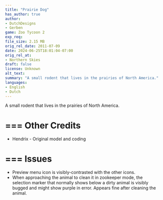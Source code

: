```yaml
---
title: "Prairie Dog"
has_author: true
author: 
- DutchDesigns
- Gerben
game: Zoo Tycoon 2
exp_req: 
file_size: 2.15 MB
orig_rel_date: 2011-07-09
date: 2024-06-25T18:01:04-07:00
orig_rel_at: 
- Northern Skies
draft: false
license: Unknown
alt_text: 
summary: "A small rodent that lives in the prairies of North America."
languages:
- English
- Dutch
---
```


A small rodent that lives in the prairies of North America.

===
Other Credits
===

- Hendrix - Original model and coding

===
Issues
===

- Preview menu icon is visibly-contrasted with the other icons.
- When approaching the animal to clean it in zookeeper mode, the selection marker that normally shows below a dirty animal is visibly bugged and might show purple in error. Appears fine after cleaning the animal.